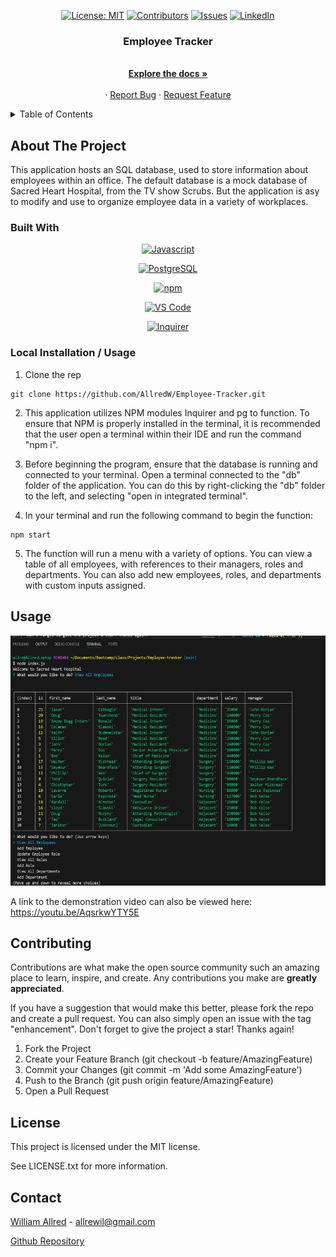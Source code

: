 <div align="center">

  <!-- Add badges using the following format: -->
  <!-- ![Name](urlToShieldHere)(urlToGithubHere) -->

[![License: MIT](https://img.shields.io/badge/License-MIT-yellow.svg)](https://opensource.org/licenses/MIT)
[![Contributors](https://img.shields.io/github/contributors/AllredW/Employee-Tracker.svg?style=plastic&logo=appveyor)](https://github.com/AllredW/Employee-Tracker/graphs/contributors)
[![Issues](https://img.shields.io/github/issues/AllredW/Employee-Tracker.svg?style=plastic&logo=appveyor)](https://github.com/AllredW/Employee-Tracker/issues)
[![LinkedIn](https://img.shields.io/badge/-LinkedIn-black.svg?style=plastic&logo=appveyor&logo=linkedin&colorB=555)](https://linkedin.com/in/in/william-allred-6a2a522b3/)

</div>

  <h3 align="center">Employee Tracker</h3>

  <p align="center">
 <br />
    <a href="https://github.com/AllredW/Employee-Tracker"><strong>Explore the docs »</strong></a>
    <br />
    <br />
    <!-- TODO- add deployed link -->
    ·
    <a href="https://github.com/AllredW/Employee-Tracker/issues">Report Bug</a>
    ·
    <a href="https://github.com/AllredW/Employee-Tracker/issues">Request Feature</a>

  </p>
</div>

<!-- TABLE OF CONTENTS -->
<details>
  <summary>Table of Contents</summary>
  <ol>
    <li>
      <a href="#about-the-project">About The Project</a>
      <ul>
        <li><a href="#built-with">Built With</a></li>
      </ul>
    </li>
    <li>
      <a href="#getting-started">Getting Started</a>
      <ul>
        <li><a href="#installation">Installation</a></li>
      </ul>
    </li>
    <li><a href="#usage">Usage</a></li>
    <li><a href="#roadmap">Roadmap</a></li>
    <li><a href="#contributing">Contributing</a></li>
    <li><a href="#license">License</a></li>
    <li><a href="#contact">Contact</a></li>
    <li><a href="#acknowledgments">Acknowledgments</a></li>
  </ol>
</details>

<!-- ABOUT THE PROJECT -->

## About The Project

   This application hosts an SQL database, used to store information about employees within an office. The default database is a mock database of Sacred Heart Hospital, from the TV show Scrubs. But the application is asy to modify and use to organize employee data in a variety of workplaces.
   
### Built With

<div align="center">

[![Javascript](https://img.shields.io/badge/Language-JavaScript-ff0000?style=plastic&logo=JavaScript&logoWidth=10)](https://javascript.info/)

[![PostgreSQL](https://img.shields.io/badge/Database-PostgreSQL-ffff00?style=plastic&logo=PostgreSQL&logoWidth=10)](https://www.postgresql.org/docs/)

[![npm](https://img.shields.io/badge/Tools-npm-00ffff?style=plastic&logo=npm&logoWidth=10)](https://www.npmjs.com/)

[![VS Code](https://img.shields.io/badge/IDE-VSCode-0080ff?style=plastic&logo=VisualStudioCode&logoWidth=10)](https://code.visualstudio.com/docs)

[![Inquirer](https://img.shields.io/badge/Package-Inquirer-0000ff?style=&logo=npm&logoWidth=10)](https://www.npmjs.com/package/inquirer#documentation)

</div>

### Local Installation / Usage

1. Clone the rep

```
git clone https://github.com/AllredW/Employee-Tracker.git
```

2. This application utilizes NPM modules Inquirer and pg to function. To ensure that NPM is properly installed in the terminal, it is recommended that the user open a terminal within their IDE and run the command "npm i".

3. Before beginning the program, ensure that the database is running and connected to your terminal. Open a terminal connected to the "db" folder of the application. You can do this by right-clicking the "db" folder to the left, and selecting "open in integrated terminal".

4. In your terminal and run the following command to begin the function:

```
npm start
```

5. The function will run a menu with a variety of options. You can view a table of all employees, with references to their managers, roles and departments. You can also add new employees, roles, and departments with custom inputs assigned. 

<!-- USAGE EXAMPLES -->

## Usage

<img src="./assets/Employee Tracker Thumb.png" width="700" height="400" alt="An example of the query fields in the application"></img>

A link to the demonstration video can also be viewed here: https://youtu.be/AqsrkwYTY5E

<!-- CONTRIBUTING -->

## Contributing

Contributions are what make the open source community such an amazing place to learn, inspire, and create. Any contributions you make are **greatly appreciated**.

If you have a suggestion that would make this better, please fork the repo and create a pull request. You can also simply open an issue with the tag "enhancement".
Don't forget to give the project a star! Thanks again!

1. Fork the Project
2. Create your Feature Branch (git checkout -b feature/AmazingFeature)
3. Commit your Changes (git commit -m 'Add some AmazingFeature')
4. Push to the Branch (git push origin feature/AmazingFeature)
5. Open a Pull Request

<!-- LICENSE -->

## License

This project is licensed under the MIT license.

See LICENSE.txt for more information.

<!-- CONTACT -->

## Contact

[William Allred](https://github.com/AllredW) - allrewil@gmail.com

[Github Repository](https://github.com/AllredW/Employee-Tracker)